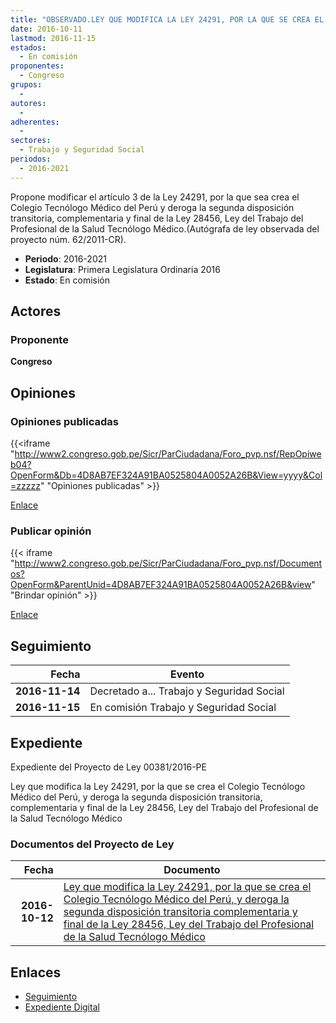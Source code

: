 ```yaml
---
title: "OBSERVADO.LEY QUE MODIFICA LA LEY 24291, POR LA QUE SE CREA EL COLEGIO TECNÓLOGO MÉDICO DEL PERÚ, Y DEROGA LA SEGUNDA DISPOSICIÓN TRANSITORIA, COMPLEMENTARIA Y FINA DE LA LEY 28456, LEY DEL TRABAJO DEL PROFESIONAL DE LA SALUD TECNÓLOGO MÉDICO"
date: 2016-10-11
lastmod: 2016-11-15
estados: 
  - En comisión
proponentes: 
  - Congreso
grupos: 
  - 
autores: 
  - 
adherentes: 
  - 
sectores: 
  - Trabajo y Seguridad Social
periodos: 
  - 2016-2021
---
```


Propone modificar el artículo 3 de la Ley 24291, por la que sea crea el Colegio Tecnólogo Médico del Perú y deroga la segunda disposición transitoria, complementaria y final de la Ley 28456, Ley del Trabajo del Profesional de la Salud Tecnólogo Médico.(Autógrafa de ley observada del proyecto núm. 62/2011-CR).

- **Periodo**: 2016-2021
- **Legislatura**: Primera Legislatura Ordinaria 2016
- **Estado**: En comisión

## Actores

### Proponente

**Congreso**


## Opiniones

### Opiniones publicadas

{{<iframe "http://www2.congreso.gob.pe/Sicr/ParCiudadana/Foro_pvp.nsf/RepOpiweb04?OpenForm&Db=4D8AB7EF324A91BA0525804A0052A26B&View=yyyy&Col=zzzzz" "Opiniones publicadas" >}}

[Enlace](http://www2.congreso.gob.pe/Sicr/ParCiudadana/Foro_pvp.nsf/RepOpiweb04?OpenForm&Db=4D8AB7EF324A91BA0525804A0052A26B&View=yyyy&Col=zzzzz)
### Publicar opinión

{{< iframe "http://www2.congreso.gob.pe/Sicr/ParCiudadana/Foro_pvp.nsf/Documentos?OpenForm&ParentUnid=4D8AB7EF324A91BA0525804A0052A26B&view" "Brindar opinión" >}}

[Enlace](http://www2.congreso.gob.pe/Sicr/ParCiudadana/Foro_pvp.nsf/Documentos?OpenForm&ParentUnid=4D8AB7EF324A91BA0525804A0052A26B&view)

## Seguimiento

| Fecha | Evento |
|------:|--------|
| **2016-11-14** | Decretado a... Trabajo y Seguridad Social|
| **2016-11-15** | En comisión Trabajo y Seguridad Social|


## Expediente

Expediente del Proyecto de Ley 00381/2016-PE

Ley que modifica la Ley 24291, por la que se crea el Colegio Tecnólogo Médico del Perú, y deroga la segunda disposición transitoria, complementaria y final de la Ley 28456, Ley del Trabajo del Profesional de la Salud Tecnólogo Médico


### Documentos del Proyecto de Ley

| Fecha | Documento |
|------:|--------|
| **2016-10-12** | [Ley que modifica la Ley 24291, por la que se crea el Colegio Tecnólogo Médico del Perú, y deroga la segunda disposición transitoria complementaria y final de la Ley 28456, Ley del Trabajo del Profesional de la Salud Tecnólogo Médico](http://www.leyes.congreso.gob.pe/Documentos/2016_2021/Proyectos_de_Ley_y_de_Resoluciones_Legislativas/PL0038120161012.pdf) |

## Enlaces 

- [Seguimiento](http://www2.congreso.gob.pe/Sicr/TraDocEstProc/CLProLey2016.nsf/f7fff46988ca05b1052578e100829cc7/97ac9d1a0cda38330525804a00683939?OpenDocument)
- [Expediente Digital](http://www2.congreso.gob.pe/Sicr/TraDocEstProc/CLProLey2016.nsf/f7fff46988ca05b1052578e100829cc7/97ac9d1a0cda38330525804a00683939?OpenDocument&Click=05257FB7005EB655.eb71d0cf91d8294e05256cdf006b5706/$Body/0.1C6C)
